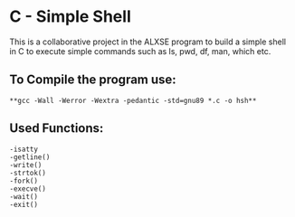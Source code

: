 # C - Simple Shell
This is a collaborative project in the ALXSE program to build a simple shell in C to execute simple commands such as ls, pwd, df, man, which etc.

## To Compile the program use:
	**gcc -Wall -Werror -Wextra -pedantic -std=gnu89 *.c -o hsh**

## Used Functions:
	-isatty
	-getline()
	-write()
	-strtok()
	-fork()
	-execve()
	-wait()
	-exit()

